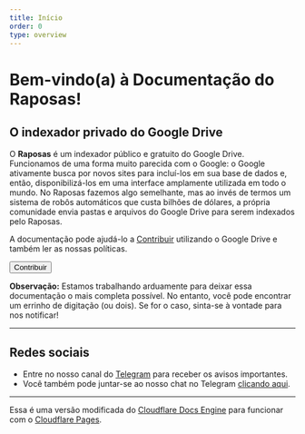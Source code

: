 ```yaml
---
title: Início
order: 0
type: overview
---
```


<ContentColumn>

# Bem-vindo(a) à Documentação do Raposas!

## O indexador privado do Google Drive

O **Raposas** é um indexador público e gratuito do Google Drive. Funcionamos de uma forma muito parecida com o Google: o Google ativamente busca por novos sites para incluí-los em sua base de dados e, então, disponibilizá-los em uma interface amplamente utilizada em todo o mundo. No Raposas fazemos algo semelhante, mas ao invés de termos um sistema de robôs automáticos que custa bilhões de dólares, a própria comunidade envia pastas e arquivos do Google Drive para serem indexados pelo Raposas.

A documentação pode ajudá-lo a [Contribuir](/Contribuir) utilizando o Google Drive e também ler as nossas políticas.

<ButtonGroup>
  <Button type="primary" href="/Contribuir">Contribuir</Button>
</ButtonGroup>

<Aside>

__Observação:__ Estamos trabalhando arduamente para deixar essa documentação o mais completa possível. No entanto, você pode encontrar um errinho de digitação (ou dois). Se for o caso, sinta-se à vontade para nos notificar!

</Aside>

--------------------------------

## Redes sociais

* Entre no nosso canal do [Telegram](https://telegram.raposas.net) para receber os avisos importantes.
* Você também pode juntar-se ao nosso chat no Telegram [clicando aqui](https://t.me/raposaschat).

---

Essa é uma versão modificada do [Cloudflare Docs Engine](https://developers.cloudflare.com/docs-engine/) para funcionar com o [Cloudflare Pages](https://pages.cloudflare.com/).

</ContentColumn>
